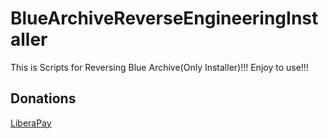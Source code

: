 # BlueArchiveReverseEngineeringInstaller

This is Scripts for Reversing Blue Archive(Only Installer)!!! Enjoy to use!!!

## Donations

[LiberaPay](https://liberapay.com/RikkoMatsumatoOfficial/donate)
